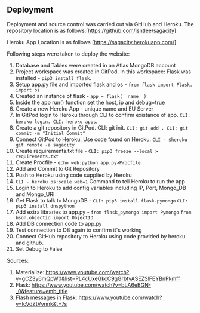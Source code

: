 Deployment
-----------------------------------------
Deployment and source control was carried out via GitHub and Heroku. The repository location is as follows:[https://github.com/isntlee/sagacity]

Heroku App Location is as follows [https://sagacity.herokuapp.com/]

Following steps were taken to deploy the website:
1. Database and Tables were created in an Atlas MongoDB account
2. Project workspace was created in GitPod. In this workspace: Flask was installed - `pip3 install flask`.
3. Setup app.py file and imported flask and os - `from flask import Flask. import os`
4. Created an instance of flask - `app = flask(__name__)`
6. Inside the app run() function set the host, ip and debug=true
7. Create a new Heroku App - unique name and EU Server
8. In GitPod login to Heroku through CLI to confirm existance of app. `CLI: heroku login. CLI: heroku apps`.
9. Create a git repository in GitPod. CLI: git init. `CLI: git add . CLI: git commit -m "Initial Commit"`
10. Connect GitPod to Heroku. Use code found on Heroku. `CLI - $heroku git remote -a sagacity`
11. Create requirements.txt file - `CLI: pip3 freeze --local > requirements.txt`
12. Create Procfile - `echo web:python app.py>Procfile`
13. Add and Commit to Git Repository
14. Push to Heroku using code supplied by Heroku
15. `CLI - heroku ps:scale web=1` Command to tell Heroku to run the app
16. Login to Heroku to add config variables including IP, Port, Mongo_DB and Mongo_URI
17. Get Flask to talk to MongoDB - `CLI: pip3 install flask-pymongo` `CLI: pip3 install dnspython`
18. Add extra libraries to app.py - `from flask_pymongo import Pymongo` `from bson.objectid import ObjectID`
19. Add DB connection code to app.py
20. Test connection to DB again to confirm it's working
21. Connect GitHub repository to Heroku using code provided by heroku and github.
22. Set Debug to False

Sources: 

1. Materialize: https://www.youtube.com/watch?v=gCZ3y6mQpW0&list=PL4cUxeGkcC9gGrbtvASEZSlFEYBnPkmff
2. Flask: https://www.youtube.com/watch?v=bLA6eBGN-_0&feature=emb_title
3. Flash messages in Flask: https://www.youtube.com/watch?v=lcVdZtVvnnk&t=7s
